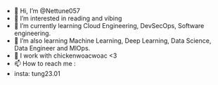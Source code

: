 - 👋 Hi, I’m @Nettune057
- 👀 I’m interested in reading and vibing
- 🌱 I’m currently learning Cloud Engineering, DevSecOps, Software engineering.
- 🌱 I’m also learning Machine Learning, Deep Learning, Data Science, Data Engineer and MlOps. 
- 💞️ I work with chickenwoacwoac <3
- 📫 How to reach me :
-   insta: tung23.01
<!---
Nettune057/Nettune057 is a ✨ special ✨ repository because its `README.md` (this file) appears on your GitHub profile.
You can click the Preview link to take a look at your changes.
--->
